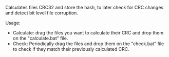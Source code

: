Calculates files CRC32 and store the hash, to later check for CRC changes and detect bit level file corruption.

Usage:
- Calculate: drag the files you want to calculate their CRC and drop them on the "calculate.bat" file.
- Check: Periodically drag the files and drop them on the "check.bat" file to check if they match their previously calculated CRC.
